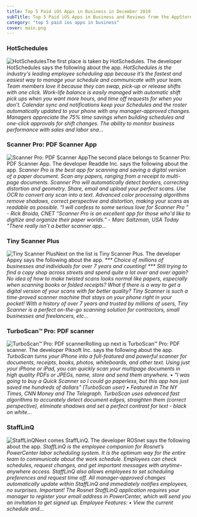 ```yaml
---
title: Top 5 Paid iOS Apps in Business in December 2019
subTitle: Top 5 Paid iOS Apps in Business and Reviews from the AppStore in December 2019.
category: "top 5 paid ios apps in business"
cover: main.png
---
```


### HotSchedules

![HotSchedules](https://is2-ssl.mzstatic.com/image/thumb/Purple123/v4/62/6d/31/626d3116-3909-9d5e-a209-1e3a8215eef9/AppIcon-0-0-1x_U007emarketing-0-0-0-7-0-0-sRGB-0-0-0-GLES2_U002c0-512MB-85-220-0-0.png/100x100bb.png)The first place is taken by HotSchedules. The developer HotSchedules says the following about the app. _HotSchedules is the industry's leading employee scheduling app because it’s the fastest and easiest way to manage your schedule and communicate with your team.    Team members love it because they can swap, pick-up or release shifts with one click. Work-life balance is easily managed with automatic shift pick ups when you want more hours, and time off requests for when you don’t.  Calendar sync and notifications keep your Schedules and the roster automatically updated to your phone with any manager-approved changes.  Managers appreciate the 75% time savings when building schedules and one-click approvals for shift changes.  The ability to monitor business performance with sales and labor sna_...

### Scanner Pro: PDF Scanner App

![Scanner Pro: PDF Scanner App](https://is5-ssl.mzstatic.com/image/thumb/Purple113/v4/40/2a/49/402a4930-6dcf-ba04-688f-2ac23933154a/ScannerPro-0-0-1x_U007emarketing-0-0-0-6-0-0-sRGB-0-0-0-GLES2_U002c0-512MB-85-220-0-0.png/100x100bb.png)The second place belongs to Scanner Pro: PDF Scanner App. The developer Readdle Inc. says the following about the app. _Scanner Pro is the best app for scanning and saving a digital version of a paper document. Scan any papers, ranging from a receipt to multi-page documents. Scanner Pro will automatically detect borders, correcting distortion and geometry. Share, email and upload your perfect scans. Use OCR to convert any scan into a text.  Advanced color processing algorithms remove shadows, correct perspective and distortion, making your scans as readable as possible.  “I will confess to some serious love for Scanner Pro ” - Rick Broida, CNET “Scanner Pro is an excellent app for those who'd like to digitize and organize their paper worlds.” - Marc Saltzman, USA Today “There really isn’t a better scanner app_...

### Tiny Scanner Plus

![Tiny Scanner Plus](https://is4-ssl.mzstatic.com/image/thumb/Purple113/v4/88/ed/ed/88eded20-e7cc-015e-5842-c697cf806e98/AppIcon-0-0-1x_U007emarketing-0-0-0-7-0-0-sRGB-0-0-0-GLES2_U002c0-512MB-85-220-0-0.png/100x100bb.png)Next on the list is Tiny Scanner Plus. The developer Appxy says the following about the app. _*** Choice of millions of businesses and individuals for over 7 years and counting! ***  Still trying to find a copy shop across streets and spend quite a lot over and over again? No idea of how to make twisted scans looks normal like papers, especially when scanning books or folded receipts? What if there is a way to get a digital version of your scans with far better quality?  Tiny Scanner is such a time-proved scanner machine that stays on your phone right in your pocket! With a history of over 7 years and trusted by millions of users, Tiny Scanner is a perfect on-the-go scanning solution for contractors, small businesses and freelancers, etc_...

### TurboScan™ Pro: PDF scanner

![TurboScan™ Pro: PDF scanner](https://is4-ssl.mzstatic.com/image/thumb/Purple113/v4/23/07/87/230787f5-516d-05a6-c943-8d26d582d4c4/AppIcon-0-1x_U007emarketing-0-0-85-220-7.png/100x100bb.png)Rolling up next is TurboScan™ Pro: PDF scanner. The developer Piksoft Inc. says the following about the app. _TurboScan turns your iPhone into a full-featured and powerful scanner for documents, receipts, books, photos, whiteboards, and other text. Using just your iPhone or iPad, you can quickly scan your multipage documents in high quality PDFs or JPEGs, name, store and send them anywhere.  • "I was going to buy a Quick Scanner so I could go paperless, but this app has just saved me hundreds of dollars" (TurboScan user)  • Featured in The NY Times, CNN Money and The Telegraph.  TurboScan uses advanced fast algorithms to accurately detect document edges, straighten them (correct perspective), eliminate shadows and set a perfect contrast for text - black on white_...

### StaffLinQ

![StaffLinQ](https://is5-ssl.mzstatic.com/image/thumb/Purple123/v4/2f/83/8f/2f838fe9-a992-cd79-b65d-aaba3d6c3094/AppIcon-0-1x_U007emarketing-0-0-85-220-0-7.png/100x100bb.png)Next comes StaffLinQ. The developer ROSnet says the following about the app. _StaffLinQ is the employee companion for Rosnet’s PowerCenter labor scheduling system.  It is the optimum way for the entire team to communicate about the work schedule.  Employees can check schedules, request changes, and get important messages with anytime-anywhere access.  StaffLinQ also allows employees to set scheduling preferences and request time off.  All manager-approved changes automatically update within StaffLinQ and immediately notifies employees, no surprises.   Important!  The Rosnet StaffLinQ application requires your manager to register your email address in PowerCenter, which will send you an invitation to get signed up.   Employee Features:   •	View the current schedule and_...

